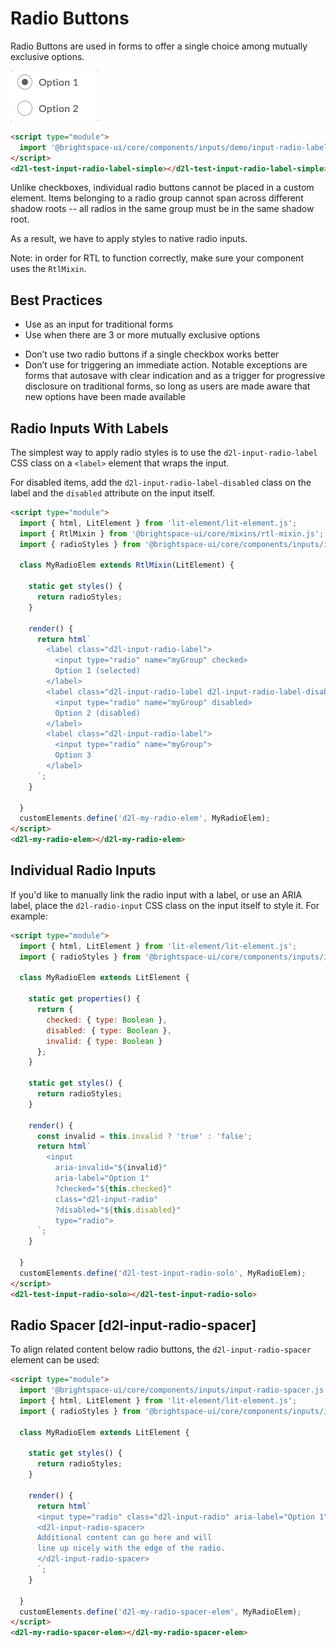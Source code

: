 # Radio Buttons

Radio Buttons are used in forms to offer a single choice among mutually exclusive options.

<!-- docs: start hidden content -->
![example screenshot of radio inputs](../screenshots/radio.gif?raw=true)
<!-- docs: end hidden content -->

<!-- docs: demo display:block -->
```html
<script type="module">
  import '@brightspace-ui/core/components/inputs/demo/input-radio-label-simple-test.js';
</script>
<d2l-test-input-radio-label-simple></d2l-test-input-radio-label-simple>
```

Unlike checkboxes, individual radio buttons cannot be placed in a custom element. Items belonging to a radio group cannot span across different shadow roots -- all radios in the same group must be in the same shadow root.

As a result, we have to apply styles to native radio inputs.

Note: in order for RTL to function correctly, make sure your component uses the `RtlMixin`.

## Best Practices
<!-- docs: start best practices -->
<!-- docs: start dos -->
* Use as an input for traditional forms
* Use when there are 3 or more mutually exclusive options
<!-- docs: end dos -->

<!-- docs: start donts -->
* Don’t use two radio buttons if a single checkbox works better
* Don’t use for triggering an immediate action. Notable exceptions are forms that autosave with clear indication and as a trigger for progressive disclosure on traditional forms, so long as users are made aware that new options have been made available
<!-- docs: end donts -->
<!-- docs: end best practices -->

## Radio Inputs With Labels

The simplest way to apply radio styles is to use the `d2l-input-radio-label` CSS class on a `<label>` element that wraps the input.

For disabled items, add the `d2l-input-radio-label-disabled` class on the label and the `disabled` attribute on the input itself.

<!-- docs: demo code display:block -->
```html
<script type="module">
  import { html, LitElement } from 'lit-element/lit-element.js';
  import { RtlMixin } from '@brightspace-ui/core/mixins/rtl-mixin.js';
  import { radioStyles } from '@brightspace-ui/core/components/inputs/input-radio-styles.js';

  class MyRadioElem extends RtlMixin(LitElement) {

    static get styles() {
      return radioStyles;
    }

    render() {
      return html`
        <label class="d2l-input-radio-label">
          <input type="radio" name="myGroup" checked>
          Option 1 (selected)
        </label>
        <label class="d2l-input-radio-label d2l-input-radio-label-disabled">
          <input type="radio" name="myGroup" disabled>
          Option 2 (disabled)
        </label>
        <label class="d2l-input-radio-label">
          <input type="radio" name="myGroup">
          Option 3
        </label>
      `;
    }

  }
  customElements.define('d2l-my-radio-elem', MyRadioElem);
</script>
<d2l-my-radio-elem></d2l-my-radio-elem>
```

## Individual Radio Inputs

If you'd like to manually link the radio input with a label, or use an ARIA label, place the `d2l-radio-input` CSS class on the input itself to style it. For example:

<!-- docs: demo live name:d2l-test-input-radio-solo display:block -->
```html
<script type="module">
  import { html, LitElement } from 'lit-element/lit-element.js';
  import { radioStyles } from '@brightspace-ui/core/components/inputs/input-radio-styles.js';

  class MyRadioElem extends LitElement {

    static get properties() {
      return {
        checked: { type: Boolean },
        disabled: { type: Boolean },
        invalid: { type: Boolean }
      };
    }

    static get styles() {
      return radioStyles;
    }

    render() {
      const invalid = this.invalid ? 'true' : 'false';
      return html`
        <input
          aria-invalid="${invalid}"
          aria-label="Option 1"
          ?checked="${this.checked}"
          class="d2l-input-radio"
          ?disabled="${this.disabled}"
          type="radio">
      `;
    }

  }
  customElements.define('d2l-test-input-radio-solo', MyRadioElem);
</script>
<d2l-test-input-radio-solo></d2l-test-input-radio-solo>
```

## Radio Spacer [d2l-input-radio-spacer]

To align related content below radio buttons, the `d2l-input-radio-spacer` element can be used:

<!-- docs: demo code display:block -->
```html
<script type="module">
  import '@brightspace-ui/core/components/inputs/input-radio-spacer.js';
  import { html, LitElement } from 'lit-element/lit-element.js';
  import { radioStyles } from '@brightspace-ui/core/components/inputs/input-radio-styles.js';

  class MyRadioElem extends LitElement {

    static get styles() {
      return radioStyles;
    }

    render() {
      return html`
      <input type="radio" class="d2l-input-radio" aria-label="Option 1"> Option 1
      <d2l-input-radio-spacer>
      Additional content can go here and will
      line up nicely with the edge of the radio.
      </d2l-input-radio-spacer>
      `;
    }

  }
  customElements.define('d2l-my-radio-spacer-elem', MyRadioElem);
</script>
<d2l-my-radio-spacer-elem></d2l-my-radio-spacer-elem>
```
